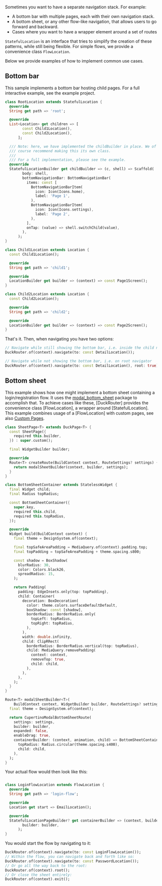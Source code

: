 Sometimes you want to have a separate navigation stack. For example:

- A bottom bar with multiple pages, each with their own navigation stack.
- A bottom sheet, or any other flow-like navigation, that allows users to go forward and backward.
- Cases where you want to have a wrapper element around a set of routes

`StatefulLocation` is an interface that tries to simplify the creation of these patterns, while still being flexible. For simple flows, we provide a convenience class `FlowLocation`.

Below we provide examples of how to implement common use cases.

## Bottom bar

This sample implements a bottom bar hosting child pages. For a full interactive example, see the example project.

```dart
class RootLocation extends StatefulLocation {
  @override
  String get path => 'root';

  @override
  List<Location> get children => [
        const Child1Location(),
        const Child2Location(),
      ];

  /// Note: here, we have implemented the childBuilder in place. We of
  /// course recommend making this its own class.
  ///
  /// For a full implementation, please see the example.
  @override
  StatefulLocationBuilder get childBuilder => (c, shell) => Scaffold(
        body: shell,
        bottomNavigationBar: BottomNavigationBar(
          items: const [
            BottomNavigationBarItem(
              icon: Icon(Icons.home),
              label: 'Page 1',
            ),
            BottomNavigationBarItem(
              icon: Icon(Icons.settings),
              label: 'Page 2',
            ),
          ],
          onTap: (value) => shell.switchChild(value),
        ),
      );
}

class Child1Location extends Location {
  const Child1Location();

  @override
  String get path => 'child1';

  @override
  LocationBuilder get builder => (context) => const Page1Screen();
}

class Child2Location extends Location {
  const Child2Location();

  @override
  String get path => 'child2';

  @override
  LocationBuilder get builder => (context) => const Page2Screen();
}
```

That's it. Then, when navigating you have two options:

```dart
// Navigate while still showing the bottom bar, i.e. inside the child navigator
DuckRouter.of(context).navigate(to: const DetailLocation());

// Navigate while not showing the bottom bar, i.e. on root navigator
DuckRouter.of(context).navigate(to: const DetailLocation(), root: true);
```

## Bottom sheet

This example shows how one might implement a bottom sheet containing a login/registration flow. It uses the [modal_bottom_sheet](https://pub.dev/packages/modal_bottom_sheet) package to accomplish that. To achieve cases like these, [DuckRouter] provides the convenience class [FlowLocation], a wrapper around [StatefulLocation]. This example combines usage of a [FlowLocation] with custom pages, see also [Custom Pages](https://pub.dev/documentation/duck_router/latest/topics/Custom-pages-topic.html).

```dart
class SheetPage<T> extends DuckPage<T> {
  const SheetPage({
    required this.builder,
  }) : super.custom();

  final WidgetBuilder builder;

  @override
  Route<T> createRoute(BuildContext context, RouteSettings? settings) {
    return modalSheetBuilder(context, builder, settings);
  }
}

class BottomSheetContainer extends StatelessWidget {
  final Widget child;
  final Radius topRadius;

  const BottomSheetContainer({
    super.key,
    required this.child,
    required this.topRadius,
  });

  @override
  Widget build(BuildContext context) {
    final theme = DesignSystem.of(context);

    final topSafeAreaPadding = MediaQuery.of(context).padding.top;
    final topPadding = topSafeAreaPadding + theme.spacing.s800;

    const shadow = BoxShadow(
      blurRadius: 30,
      color: Colors.black26,
      spreadRadius: 15,
    );

    return Padding(
      padding: EdgeInsets.only(top: topPadding),
      child: Container(
        decoration: BoxDecoration(
          color: theme.colors.surfaceDefaultDefault,
          boxShadow: const [shadow],
          borderRadius: BorderRadius.only(
            topLeft: topRadius,
            topRight: topRadius,
          ),
        ),
        width: double.infinity,
        child: ClipRRect(
          borderRadius: BorderRadius.vertical(top: topRadius),
          child: MediaQuery.removePadding(
            context: context,
            removeTop: true,
            child: child,
          ),
        ),
      ),
    );
  }
}

Route<T> modalSheetBuilder<T>(
    BuildContext context, WidgetBuilder builder, RouteSettings? settings) {
  final theme = DesignSystem.of(context);

  return CupertinoModalBottomSheetRoute(
    settings: settings,
    builder: builder,
    expanded: false,
    enableDrag: true,
    containerBuilder: (context, animation, child) => BottomSheetContainer(
      topRadius: Radius.circular(theme.spacing.s400),
      child: child,
    ),
  );
}
```

Your actual flow would then look like this:

```dart

class LoginFlowLocation extends FlowLocation {
  @override
  String get path => 'login-flow';

  @override
  Location get start => EmailLocation();

  @override
  StatefulLocationPageBuilder? get containerBuilder => (context, builder) => SheetPage(
        builder: builder,
      );
}
```

You would start the flow by navigating to it:

```dart
DuckRouter.of(context).navigate(to: const LoginFlowLocation());
// Within the flow, you can navigate back and forth like so:
DuckRouter.of(context).navigate(to: const PasswordLocation());
// Or go all the way back to the root:
DuckRouter.of(context).root();
// Or close the sheet entirely:
DuckRouter.of(context).exit();
```
